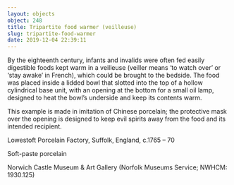```yaml
---
layout: objects
object: 248
title: Tripartite food warmer (veilleuse)
slug: tripartite-food-warmer
date: 2019-12-04 22:39:11
---
```


By the eighteenth century, infants and invalids were often fed easily digestible foods kept warm in a veilleuse (veiller means ‘to watch over’ or ‘stay awake’ in French), which could be brought to the bedside. The food was placed inside a lidded bowl that slotted into the top of a hollow cylindrical base unit, with an opening at the bottom for a small oil lamp,  designed to heat the bowl’s underside and keep  its contents warm.

This example is made in imitation of Chinese porcelain; the protective mask over the opening is designed to keep evil spirits away from the food and its intended recipient.

Lowestoft Porcelain Factory, Suffolk, England, c.1765 – 70

Soft-paste porcelain  

Norwich Castle Museum &amp; Art Gallery (Norfolk Museums Service; NWHCM: 1930.125)
